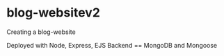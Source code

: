 # blog-websitev2

Creating a blog-website

Deployed with Node, Express, EJS
Backend == MongoDB and Mongoose
